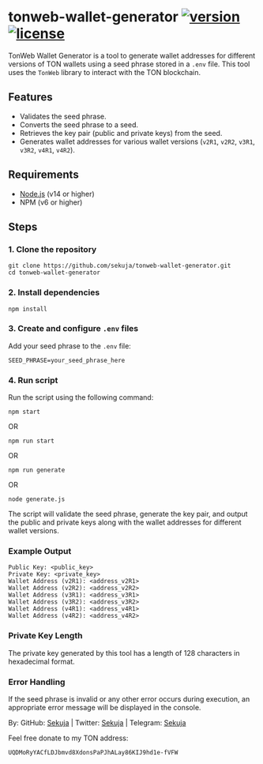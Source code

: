 # tonweb-wallet-generator [![version](https://img.shields.io/badge/version-1.0.3-blue)](https://github.com/sekuja/tonweb-wallet-generator) [![license](https://img.shields.io/badge/license-MIT-green)](https://github.com/sekuja/tonweb-wallet-generator/blob/HEAD/LICENSE)

TonWeb Wallet Generator is a tool to generate wallet addresses for different versions of TON wallets using a seed phrase stored in a `.env` file. This tool uses the `TonWeb` library to interact with the TON blockchain.

## Features

- Validates the seed phrase.
- Converts the seed phrase to a seed.
- Retrieves the key pair (public and private keys) from the seed.
- Generates wallet addresses for various wallet versions (`v2R1`, `v2R2`, `v3R1`, `v3R2`, `v4R1`, `v4R2`).

## Requirements

- [Node.js](https://nodejs.org/) (v14 or higher)
- NPM (v6 or higher)

## Steps

### 1. Clone the repository

```
git clone https://github.com/sekuja/tonweb-wallet-generator.git
cd tonweb-wallet-generator
```

### 2. Install dependencies

```
npm install
```

### 3. Create and configure `.env` files

Add your seed phrase to the `.env` file:

```
SEED_PHRASE=your_seed_phrase_here
```

### 4. Run script

Run the script using the following command:

```
npm start
```

OR

```
npm run start
```
OR

```
npm run generate
```

OR

```
node generate.js
```

The script will validate the seed phrase, generate the key pair, and output the public and private keys along with the wallet addresses for different wallet versions.

### Example Output

```
Public Key: <public_key>
Private Key: <private_key>
Wallet Address (v2R1): <address_v2R1>
Wallet Address (v2R2): <address_v2R2>
Wallet Address (v3R1): <address_v3R1>
Wallet Address (v3R2): <address_v3R2>
Wallet Address (v4R1): <address_v4R1>
Wallet Address (v4R2): <address_v4R2>
```

### Private Key Length

The private key generated by this tool has a length of 128 characters in hexadecimal format.

### Error Handling

If the seed phrase is invalid or any other error occurs during execution, an appropriate error message will be displayed in the console.

By: GitHub: [Sekuja](https://github.com/sekuja) | Twitter: [Sekuja](https://x.com/0xSekuja) | Telegram: [Sekuja](https://t.me/sekuja)

Feel free donate to my TON address:

```
UQDMoRyYACfLDJbmvd8XdonsPaPJhALay86KIJ9hd1e-fVFW
```
